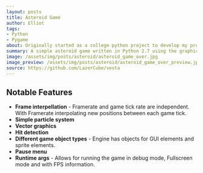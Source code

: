 ```yaml
---
layout: posts
title: Asteroid Game
author: Elliot
tags:
- Python
- Pygame
about: Originally started as a college python project to develop my programming skills but has grown to become a project that I love coming back and improving on. It was used to display my ability to work through a complex project and to learn something new, in this case the graphics libary Pygame.
summary: A simple asteroid game written in Python 2.7 using the graphics libary Pygame.
image: /assets/img/posts/asteroid/asteroid_game_over.jpg
image_preview: /assets/img/posts/asteroid/asteroid_game_over_preview.jpg
source: https://github.com/LazerCube/vesta
---
```


## Notable Features

- **Frame interpellation** - Framerate and game tick rate are independent. With Framerate interpolating new positions between each game tick.
- **Simple particle system**
- **Vector graphics**
- **Hit detection**
- **Different game object types** - Engine has objects for GUI elements and sprite elements.
- **Pause menu**
- **Runtime args** - Allows for running the game in debug mode, Fullscreen mode and with FPS information.
